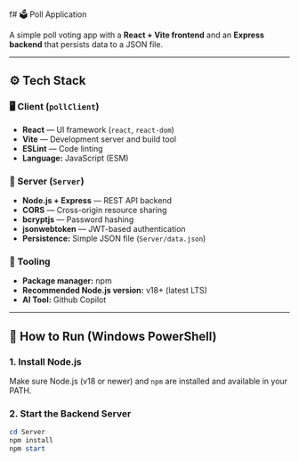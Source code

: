 f# 🗳️ Poll Application

A simple poll voting app with a **React + Vite frontend** and an **Express backend** that persists data to a JSON file.

---

## ⚙️ Tech Stack

### 🖥️ Client (`pollClient`)
- **React** — UI framework (`react`, `react-dom`)  
- **Vite** — Development server and build tool  
- **ESLint** — Code linting  
- **Language:** JavaScript (ESM)

### 🧩 Server (`Server`)
- **Node.js + Express** — REST API backend  
- **CORS** — Cross-origin resource sharing  
- **bcryptjs** — Password hashing  
- **jsonwebtoken** — JWT-based authentication  
- **Persistence:** Simple JSON file (`Server/data.json`)

### 🧰 Tooling
- **Package manager:** npm  
- **Recommended Node.js version:** v18+ (latest LTS)
- **AI Tool:** Github Copilot

---

## 🚀 How to Run (Windows PowerShell)

### 1. Install Node.js
Make sure Node.js (v18 or newer) and `npm` are installed and available in your PATH.

### 2. Start the Backend Server

```powershell
cd Server
npm install
npm start


